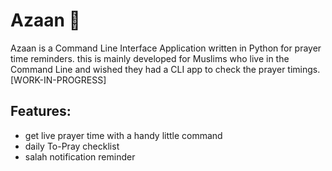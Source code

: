 
# Azaan 🕌

 Azaan is a Command Line Interface Application written in Python for prayer time reminders. this is mainly 
 developed for Muslims who live in the Command Line and wished they had a CLI  app to check the prayer timings. [WORK-IN-PROGRESS]


## Features:
- get live prayer time with a handy little command
- daily To-Pray checklist
- salah notification reminder

	

